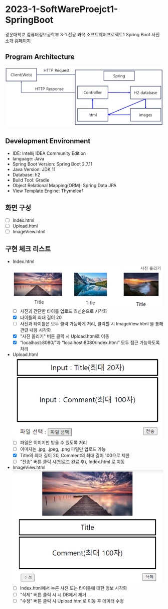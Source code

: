 # 2023-1-SoftWareProejct1-SpringBoot
광운대학교 컴퓨터정보공학부 3-1 전공 과목 소프트웨어프로젝트1 Spring Boot 사진 소개 홈페이지

## Program Architecture
![img_1.png](img_1.png)

## Development Environment
- IDE: Intellij IDEA Community Edition
- language: Java
- Spring Boot Version: Spring Boot 2.7.11
- Java Version: JDK 11
- Database: h2
- Build Tool: Gradle
- Object Relational Mapping(ORM): Spring Data JPA
- View Template Engine: Thymeleaf

## 화면 구성
- [ ] Index.html
- [ ] Upload.html
- [ ] ImageView.html

## 구현 체크 리스트
- Index.html
    ![img_2.png](img_2.png)
    - [ ] 사진과 간단한 타이틀 업로드 최신순으로 시각화
    - [x] 타이틀의 최대 길이 20
    - [ ] 사진과 타이틀은 모두 클릭 가능하게 처리, 클릭할 시 ImageView.html 을 통해 관련 내용 시각화
    - [x] "사진 올리기" 버튼 클릭 시 Upload.html로 이동
    - [x] “localhost:8080/”과 “localhost:8080/index.html” 모두 접근 가능하도록 처리
  
- Upload.html
    ![img.png](img.png)
    - [ ] 파일은 이미지만 받을 수 있도록 처리
    - [ ] 이미지는 .jpg, .jpeg, .png 파일만 업로드 가능
    - [x] Title의 최대 길이 20, Comment의 최대 길이 100으로 제한
    - [ ] "전송" 버튼 클릭 시(업로드 완료 후), Index.html 로 이동
  
- ImageView.html
    ![img_3.png](img_3.png)
    - [ ] Index.html에서 누른 사진 또는 타이틀에 대한 정보 시각화
    - [ ] "삭제" 버튼 클릭 시 시 DB에서 제거
    - [ ] "수정" 버튼 클릭 시 Upload.html로 이동 후 데이터 수정